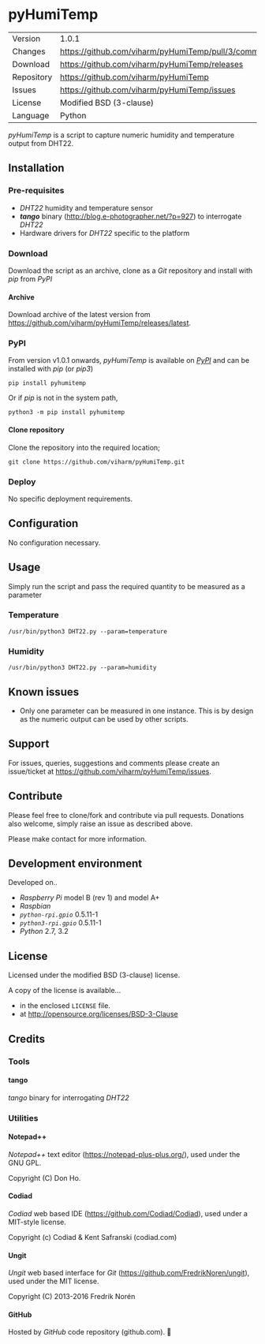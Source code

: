 # pyHumiTemp

|             |                                                          |
|:------------|:---------------------------------------------------------|
| Version     | 1.0.1                                                    |
| Changes     | https://github.com/viharm/pyHumiTemp/pull/3/commits      |
| Download    | https://github.com/viharm/pyHumiTemp/releases            |
| Repository  | https://github.com/viharm/pyHumiTemp                     |
| Issues      | https://github.com/viharm/pyHumiTemp/issues              |
| License     | Modified BSD (3-clause)                                  |
| Language    | Python                                                   |

*pyHumiTemp* is a script to capture numeric humidity and temperature output from DHT22.


## Installation


### Pre-requisites

* *DHT22* humidity and temperature sensor
* ***tango*** binary (http://blog.e-photographer.net/?p=927) to interrogate *DHT22*
* Hardware drivers for *DHT22* specific to the platform


### Download

Download the script as an archive, clone as a *Git* repository and install with *pip* from *PyPI*


#### Archive

Download archive of the latest version from https://github.com/viharm/pyHumiTemp/releases/latest.


### PyPI

From version v1.0.1 onwards, *pyHumiTemp* is available on *[PyPI](https://pypi.org/)* and can be installed with *pip* (or *pip3*)

```
pip install pyhumitemp
```

Or if *pip* is not in the system path,

```
python3 -m pip install pyhumitemp
```


#### Clone repository

Clone the repository into the required location;
```
git clone https://github.com/viharm/pyHumiTemp.git
```


### Deploy

No specific deployment requirements.


## Configuration

No configuration necessary.


## Usage

Simply run the script and pass the required quantity to be measured as a parameter


### Temperature

```
/usr/bin/python3 DHT22.py --param=temperature
```


### Humidity

```
/usr/bin/python3 DHT22.py --param=humidity
```


## Known issues ##

* Only one parameter can be measured in one instance. This is by design as the numeric output can be used by other scripts.


## Support

For issues, queries, suggestions and comments please create an issue/ticket at https://github.com/viharm/pyHumiTemp/issues.


## Contribute

Please feel free to clone/fork and contribute via pull requests. Donations also welcome, simply raise an issue as described above.

Please make contact for more information.


## Development environment ##

Developed on..

* *Raspberry Pi* model B (rev 1) and model A+
* *Raspbian*
* *`python-rpi.gpio`* 0.5.11-1
* *`python3-rpi.gpio`* 0.5.11-1
* *Python* 2.7, 3.2


## License

Licensed under the modified BSD (3-clause) license.

A copy of the license is available...
* in the enclosed `LICENSE` file.
* at http://opensource.org/licenses/BSD-3-Clause


## Credits


### Tools


#### tango

*tango* binary for interrogating *DHT22*


### Utilities


#### Notepad++

*Notepad++* text editor (https://notepad-plus-plus.org/), used under the GNU GPL.

Copyright (C) Don Ho.


#### Codiad

*Codiad* web based IDE (https://github.com/Codiad/Codiad), used under a MIT-style license.

Copyright (c) Codiad & Kent Safranski (codiad.com)


#### Ungit

*Ungit* web based interface for *Git* (https://github.com/FredrikNoren/ungit), used under the MIT license.

Copyright (C) 2013-2016 Fredrik Norén


#### GitHub

Hosted by *GitHub* code repository (github.com).

